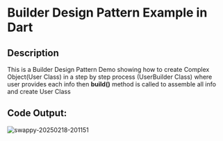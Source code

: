 # Builder Design Pattern Example in Dart

## Description
This is a Builder Design Pattern Demo showing how to create Complex Object(User Class) in a step by step process (UserBuilder Class) where user provides each info then **build()** method is called to assemble all info and create User Class

## Code Output:
![swappy-20250218-201151](https://github.com/user-attachments/assets/d125a385-8c4f-49d8-bf7d-38a06b9162bd)
